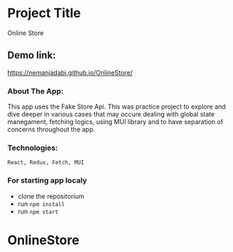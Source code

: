 # Project Title

Online Store

## Demo link:

https://nemanjadabi.github.io/OnlineStore/

### About The App:

This app uses the Fake Store Api. This was practice project to explore and dive deeper in various cases that may occure dealing with global state manegament, fetching logics, using MUI library and to have separation of concerns throughout the app.

### Technologies:

`React,
Redux,
Fetch,
MUI`

### For starting app localy

- clone the repositorium
- run `npm install`
- run `npm start`

# OnlineStore
